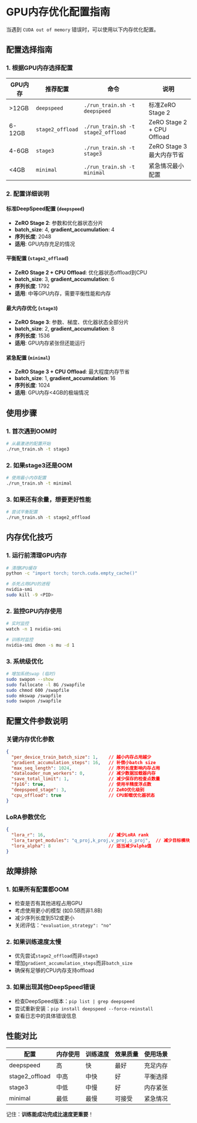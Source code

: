 # GPU内存优化配置指南

当遇到 `CUDA out of memory` 错误时，可以使用以下内存优化配置。

## 配置选择指南

### 1. 根据GPU内存选择配置

| GPU内存 | 推荐配置 | 命令 | 说明 |
|---------|----------|------|------|
| >12GB | `deepspeed` | `./run_train.sh -t deepspeed` | 标准ZeRO Stage 2 |
| 6-12GB | `stage2_offload` | `./run_train.sh -t stage2_offload` | ZeRO Stage 2 + CPU Offload |
| 4-6GB | `stage3` | `./run_train.sh -t stage3` | ZeRO Stage 3最大内存节省 |
| <4GB | `minimal` | `./run_train.sh -t minimal` | 紧急情况最小配置 |

### 2. 配置详细说明

#### 标准DeepSpeed配置 (`deepspeed`)
- **ZeRO Stage 2**: 参数和优化器状态分片
- **batch_size**: 4, **gradient_accumulation**: 4
- **序列长度**: 2048
- **适用**: GPU内存充足的情况

#### 平衡配置 (`stage2_offload`)
- **ZeRO Stage 2 + CPU Offload**: 优化器状态offload到CPU
- **batch_size**: 3, **gradient_accumulation**: 6
- **序列长度**: 1792
- **适用**: 中等GPU内存，需要平衡性能和内存

#### 最大内存优化 (`stage3`)
- **ZeRO Stage 3**: 参数、梯度、优化器状态全部分片
- **batch_size**: 2, **gradient_accumulation**: 8
- **序列长度**: 1536
- **适用**: GPU内存紧张但还能运行

#### 紧急配置 (`minimal`)
- **ZeRO Stage 3 + CPU Offload**: 最大程度内存节省
- **batch_size**: 1, **gradient_accumulation**: 16
- **序列长度**: 1024
- **适用**: GPU内存<4GB的极端情况

## 使用步骤

### 1. 首次遇到OOM时
```bash
# 从最激进的配置开始
./run_train.sh -t stage3
```

### 2. 如果stage3还是OOM
```bash
# 使用最小内存配置
./run_train.sh -t minimal
```

### 3. 如果还有余量，想要更好性能
```bash
# 尝试平衡配置
./run_train.sh -t stage2_offload
```

## 内存优化技巧

### 1. 运行前清理GPU内存
```bash
# 清理GPU缓存
python -c "import torch; torch.cuda.empty_cache()"

# 杀死占用GPU的进程
nvidia-smi
sudo kill -9 <PID>
```

### 2. 监控GPU内存使用
```bash
# 实时监控
watch -n 1 nvidia-smi

# 训练时监控
nvidia-smi dmon -s mu -d 1
```

### 3. 系统级优化
```bash
# 增加系统swap (临时)
sudo swapon --show
sudo fallocate -l 8G /swapfile
sudo chmod 600 /swapfile
sudo mkswap /swapfile
sudo swapon /swapfile
```

## 配置文件参数说明

### 关键内存优化参数
```json
{
  "per_device_train_batch_size": 1,    // 越小内存占用越少
  "gradient_accumulation_steps": 16,   // 补偿小batch size
  "max_seq_length": 1024,              // 序列长度影响内存占用
  "dataloader_num_workers": 0,         // 减少数据加载器内存
  "save_total_limit": 1,               // 减少保存的检查点数量
  "fp16": true,                        // 使用半精度浮点数
  "deepspeed_stage": 3,                // ZeRO优化级别
  "cpu_offload": true                  // CPU卸载优化器状态
}
```

### LoRA参数优化
```json
{
  "lora_r": 16,                        // 减少LoRA rank
  "lora_target_modules": "q_proj,k_proj,v_proj,o_proj",  // 减少目标模块
  "lora_alpha": 8                      // 适当减少alpha值
}
```

## 故障排除

### 1. 如果所有配置都OOM
- 检查是否有其他进程占用GPU
- 考虑使用更小的模型 (如0.5B而非1.8B)
- 减少序列长度到512或更小
- 关闭评估：`"evaluation_strategy": "no"`

### 2. 如果训练速度太慢
- 优先尝试`stage2_offload`而非`stage3`
- 增加`gradient_accumulation_steps`而非`batch_size`
- 确保有足够的CPU内存支持offload

### 3. 如果出现其他DeepSpeed错误
- 检查DeepSpeed版本：`pip list | grep deepspeed`
- 尝试重新安装：`pip install deepspeed --force-reinstall`
- 查看日志中的具体错误信息

## 性能对比

| 配置 | 内存使用 | 训练速度 | 效果质量 | 使用场景 |
|------|----------|----------|----------|----------|
| deepspeed | 高 | 快 | 最好 | 充足内存 |
| stage2_offload | 中高 | 中快 | 好 | 平衡选择 |
| stage3 | 中低 | 中慢 | 好 | 内存紧张 |
| minimal | 最低 | 最慢 | 可接受 | 紧急情况 |

记住：**训练能成功完成比速度更重要**！ 